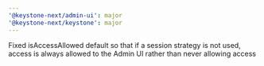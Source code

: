 ```yaml
---
'@keystone-next/admin-ui': major
'@keystone-next/keystone': major
---
```


Fixed isAccessAllowed default so that if a session strategy is not used, access is always allowed to the Admin UI rather than never allowing access
